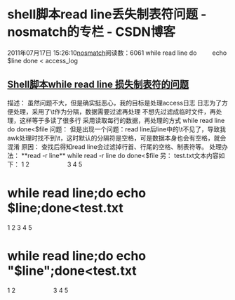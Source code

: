 # shell脚本read line丢失制表符问题 - nosmatch的专栏 - CSDN博客
2011年07月17日 15:26:10[nosmatch](https://me.csdn.net/HDUTigerkin)阅读数：6061
while read line
do
        echo $line
done < access_log
## [Shell脚本while read line 损失制表符的问题](http://www.cnblogs.com/pony/archive/2009/02/06/1385489.html)
描述：
虽然问题不大，但是确实挺恶心，我的目标是处理access日志
日志为了方便处理，采用了\t作为分隔，数据需要过滤再处理
不想先过滤成临时文件，再处理，这样等于多读了很多行
采用读取每行的数据，再处理的方式
while read line
do
done<$file
问题：
但是出现一个问题：read line后line中的\t不见了，导致我awk处理时找不到\t，这时默认的分隔符是空格，可是数据本身也会有空格，就会混淆
原因：
查找后得知read line会过滤掉行首、行尾的空格、制表符等。
处理办法：
**read -r line**
while read -r line
do
done<$file
另：
test.txt文本内容如下：
1 2                      3 4 5
# while read line;do echo $line;done<test.txt 
1 2 3 4 5
# while read line;do echo "$line";done<test.txt    
1 2                      3 4 5 
